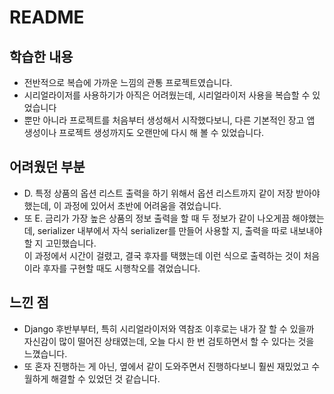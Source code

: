 # README
## 학습한 내용
- 전반적으로 복습에 가까운 느낌의 관통 프로젝트였습니다.
- 시리얼라이저를 사용하기가 아직은 어려웠는데, 시리얼라이저 사용을 복습할 수 있었습니다
- 뿐만 아니라 프로젝트를 처음부터 생성해서 시작했다보니, 다른 기본적인 장고 앱 생성이나 프로젝트 생성까지도 오랜만에 다시 해 볼 수 있었습니다.
## 어려웠던 부분
- D. 특정 상품의 옵션 리스트 출력을 하기 위해서 옵션 리스트까지 같이 저장 받아야 했는데, 이 과정에 있어서 초반에 어려움을 겪었습니다.
- 또 E. 금리가 가장 높은 상품의 정보 출력을 할 때 두 정보가 같이 나오게끔 해야했는데, serializer 내부에서 자식 serializer를 만들어 사용할 지, 출력을 따로 내보내야할 지 고민했습니다.   
이 과정에서 시간이 걸렸고, 결국 후자를 택했는데 이런 식으로 출력하는 것이 처음이라 후자를 구현할 때도 시행착오를 겪었습니다.
## 느낀 점
- Django 후반부부터, 특히 시리얼라이저와 역참조 이후로는 내가 잘 할 수 있을까 자신감이 많이 떨어진 상태였는데, 오늘 다시 한 번 검토하면서 할 수 있다는 것을 느꼈습니다.
- 또 혼자 진행하는 게 아닌, 옆에서 같이 도와주면서 진행하다보니 훨씬 재밌었고 수월하게 해결할 수 있었던 것 같습니다.